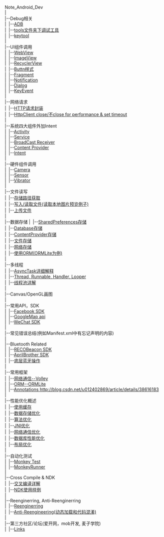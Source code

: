 Note_Android_Dev<br>
|<br>
|--Debug相关<br>
|&nbsp;&nbsp;|--<a href="https://github.com/richthofen911/Note_Android_Dev/blob/master/Debug%E7%9B%B8%E5%85%B3_adb">ADB</a><br>
|&nbsp;&nbsp;|--<a href="https://github.com/richthofen911/Note_Android_Dev/blob/master/Debug%E7%9B%B8%E5%85%B3_toolsFolder">tools文件夹下调试工具</a><br>
|&nbsp;&nbsp;|--<a href="https://github.com/richthofen911/Note_Android_Dev/blob/master/Debug%E7%9B%B8%E5%85%B3_keytool">keytool</a><br>
|<br>
|--UI组件调用<br>
|&nbsp;&nbsp;|--<a href="https://github.com/richthofen911/Note_Android_Dev/blob/master/UI%E7%BB%84%E4%BB%B6%E8%B0%83%E7%94%A8_WebView">WebView</a><br>
|&nbsp;&nbsp;|--<a href="https://github.com/richthofen911/Note_Android_Dev/blob/master/UI%E7%BB%84%E4%BB%B6%E8%B0%83%E7%94%A8_ImageView">ImageView</a><br>
|&nbsp;&nbsp;|--<a href="https://github.com/richthofen911/Note_Android_Dev/blob/master/UI%E7%BB%84%E4%BB%B6%E8%B0%83%E7%94%A8_RecyclerView">RecyclerView</a><br>
|&nbsp;&nbsp;|--<a href="https://github.com/richthofen911/Note_Android_Dev/blob/master/UI%E7%BB%84%E4%BB%B6%E8%B0%83%E7%94%A8_Button%E6%A0%B7%E5%BC%8F">Buttn样式</a><br>
|&nbsp;&nbsp;|--<a href="https://github.com/richthofen911/Note_Android_Dev/blob/master/UI%E7%BB%84%E4%BB%B6%E8%B0%83%E7%94%A8_Fragment">Fragment</a><br>
|&nbsp;&nbsp;|--<a href="https://github.com/richthofen911/Note_Android_Dev/blob/master/UI%E7%BB%84%E4%BB%B6%E8%B0%83%E7%94%A8_Notification">Notification</a><br>
|&nbsp;&nbsp;|--<a href="https://github.com/richthofen911/Note_Android_Dev/blob/master/UI%E7%BB%84%E4%BB%B6%E8%B0%83%E7%94%A8_Dialog">Dialog</a><br>
|&nbsp;&nbsp;|--<a href="https://github.com/richthofen911/Note_Android_Dev/blob/master/UI%E7%BB%84%E4%BB%B6%E8%B0%83%E7%94%A8_KeyEvent">KeyEvent</a><br>
|<br>
|--网络请求<br>
|&nbsp;&nbsp;|--<a href="https://github.com/richthofen911/Note_Android_Dev/blob/master/%E7%BD%91%E7%BB%9C%E8%AF%B7%E6%B1%82_HTTP%E8%AF%B7%E6%B1%82%E5%B0%81%E8%A3%85">HTTP请求封装</a><br>
|&nbsp;&nbsp;|--<a href="">HttpClient close/不close for performance & set timeout</a><br>
|<br>
|--系统四大组件外加Intent<br>
|&nbsp;&nbsp;|--<a href="">Activity</a><br>
|&nbsp;&nbsp;|--<a href="">Service</a><br>
|&nbsp;&nbsp;|--<a href="">BroadCast Receiver</a><br>
|&nbsp;&nbsp;|--<a href="">Content Provider</a><br>
|&nbsp;&nbsp;|--<a href="">Intent</a><br>
|<br>
|--硬件组件调用<br>
|&nbsp;&nbsp;|--<a href="">Camera</a><br>
|&nbsp;&nbsp;|--<a href="">Sensor</a><br>
|&nbsp;&nbsp;|--<a href="">Vibrator</a><br>
|<br>
|--文件读写<br>
|&nbsp;&nbsp;|--<a href="">存储路径获取</a><br>
|&nbsp;&nbsp;|--<a href="">写入/读取文件(读取本地图片预览例子)</a><br>
|&nbsp;&nbsp;|--<a href="">上传文件</a><br>
|<br>
|--数据存储
|&nbsp;&nbsp;|--<a href="https://github.com/richthofen911/Note_Android_Dev/blob/master/%E6%95%B0%E6%8D%AE%E5%AD%98%E5%82%A8_SharedPreferences">SharedPreferences存储</a><br>
|&nbsp;&nbsp;|--<a href="">Database存储</a><br>
|&nbsp;&nbsp;|--<a href="">ContentProvider存储</a><br>
|&nbsp;&nbsp;|--<a href="">文件存储</a><br>
|&nbsp;&nbsp;|--<a href="">网络存储</a><br>
|&nbsp;&nbsp;|--<a href="">使用ORM(ORMLite为例)</a><br>
|<br>
|--多线程</a><br>
|&nbsp;&nbsp;|--<a href="">AsyncTask详细解释</a><br>
|&nbsp;&nbsp;|--<a href="">Thread, Runnable, Handler, Looper</a><br>
|&nbsp;&nbsp;|--<a href="">线程池详解</a><br>
|<br>
|--Canvas/OpenGL画图<br>
|<br>
|--常用API，SDK<br>
|&nbsp;&nbsp;|--<a href="">Facebook SDK</a><br>
|&nbsp;&nbsp;|--<a href="">GoogleMap api</a><br>
|&nbsp;&nbsp;|--<a href="">WeChat SDK</a><br>
|<br>
|--常见错误总结(例如Manifest.xml中有忘记声明的内容)<br>
|<br>
|--Bluetooth Related<br>
|&nbsp;&nbsp;|--<a href="">RECOBeacon SDK</a><br>
|&nbsp;&nbsp;|--<a href="">AprilBrother SDK</a><br>
|&nbsp;&nbsp;|--<a href="">底层蓝牙操作</a><br>
|<br>
|--常用框架<br>
|&nbsp;&nbsp;|--<a href="">网络通信--Volley</a><br>
|&nbsp;&nbsp;|--<a href="">ORM--ORMLite</a><br>
|&nbsp;&nbsp;|--<a href="">Annotations http://blog.csdn.net/u012402869/article/details/38616183</a><br>
|<br>
|--性能优化概述<br>
|&nbsp;&nbsp;|--<a href="">使用缓存</a><br>
|&nbsp;&nbsp;|--<a href="">数据存储优化</a><br>
|&nbsp;&nbsp;|--<a href="">算法优化</a><br>
|&nbsp;&nbsp;|--<a href="">JNI优化</a><br>
|&nbsp;&nbsp;|--<a href="">网络通信优化</a><br>
|&nbsp;&nbsp;|--<a href="">数据库性能优化</a><br>
|&nbsp;&nbsp;|--<a href="">布局优化</a><br>
|<br>
|--自动化测试<br>
|&nbsp;&nbsp;|--<a href="">Monkey Test</a><br>
|&nbsp;&nbsp;|--<a href="">MonkeyRunner</a><br>
|<br>
|--Cross Compile & NDK<br>
|&nbsp;&nbsp;|--<a href="">交叉编译详解</a><br>
|&nbsp;&nbsp;|--<a href="">NDK使用样例</a><br>
|<br>
|--Reenginerring, Anti-Reenginerring<br>
|&nbsp;&nbsp;|--<a href="">Reenginerring</a><br>
|&nbsp;&nbsp;|--<a href="">Anti-Reengineering(动态加载和代码混淆)</a><br>
|<br>
|--第三方社区/论坛(爱开网，mob开发, 麦子学院)<br>
|&nbsp;&nbsp;|--<a href="">Links</a><br>

